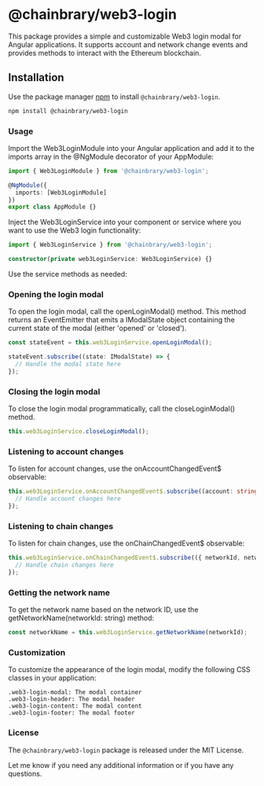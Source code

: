 # @chainbrary/web3-login

This package provides a simple and customizable Web3 login modal for Angular applications. It supports account and network change events and provides methods to interact with the Ethereum blockchain.

## Installation

Use the package manager [npm](https://www.npmjs.com/package/@chainbrary/web3-login) to install `@chainbrary/web3-login`.

```bash
npm install @chainbrary/web3-login
```

### Usage

Import the Web3LoginModule into your Angular application and add it to the imports array in the @NgModule decorator of your AppModule:

```typescript
import { Web3LoginModule } from '@chainbrary/web3-login';

@NgModule({
  imports: [Web3LoginModule]
})
export class AppModule {}
```

Inject the Web3LoginService into your component or service where you want to use the Web3 login functionality:

```typescript
import { Web3LoginService } from '@chainbrary/web3-login';

constructor(private web3LoginService: Web3LoginService) {}
```

Use the service methods as needed:

### Opening the login modal

To open the login modal, call the openLoginModal() method. This method returns an EventEmitter that emits a IModalState object containing the current state of the modal (either 'opened' or 'closed').

```typescript
const stateEvent = this.web3LoginService.openLoginModal();

stateEvent.subscribe((state: IModalState) => {
  // Handle the modal state here
});
```

### Closing the login modal

To close the login modal programmatically, call the closeLoginModal() method.

```typescript
this.web3LoginService.closeLoginModal();
```

### Listening to account changes

To listen for account changes, use the onAccountChangedEvent$ observable:

```typescript
this.web3LoginService.onAccountChangedEvent$.subscribe((account: string | undefined) => {
  // Handle account changes here
});
```

### Listening to chain changes

To listen for chain changes, use the onChainChangedEvent$ observable:

```typescript
this.web3LoginService.onChainChangedEvent$.subscribe(({ networkId, networkName }) => {
  // Handle chain changes here
});
```

### Getting the network name

To get the network name based on the network ID, use the getNetworkName(networkId: string) method:

```typescript
const networkName = this.web3LoginService.getNetworkName(networkId);
```

### Customization

To customize the appearance of the login modal, modify the following CSS classes in your application:

```
.web3-login-modal: The modal container
.web3-login-header: The modal header
.web3-login-content: The modal content
.web3-login-footer: The modal footer
```

### License

The `@chainbrary/web3-login` package is released under the MIT License.

Let me know if you need any additional information or if you have any questions.
